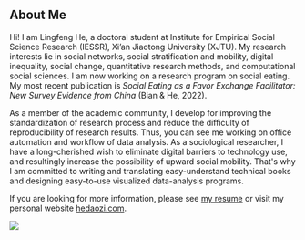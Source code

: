 ## About Me

Hi! I am Lingfeng He, a doctoral student at Institute for Empirical Social Science Research (IESSR), Xi’an Jiaotong University (XJTU). My research interests lie in social networks, social stratification and mobility, digital inequality, social change, quantitative research methods, and computational social sciences. I am now working on a research program on social eating. My most recent publication is *Social Eating as a Favor Exchange Facilitator: New Survey Evidence from China* (Bian & He, 2022). 

As a member of the academic community, I develop for improving the standardization of research process and reduce the difficulty of reproducibility of research results. Thus, you can see me working on office automation and workflow of data analysis. As a sociological researcher, I have a long-cherished wish to eliminate digital barriers to technology use, and resultingly increase the possibility of upward social mobility. That's why I am committed to writing and translating easy-understand technical books and designing easy-to-use visualized data-analysis programs.

If you are looking for more information, please see [my resume](https://hedaozi.com/about-me/) or visit my personal website [hedaozi.com](https://hedaozi.com/).

<img align="center" src="https://github-readme-stats.vercel.app/api/top-langs/?username=hedaozi&layout=compact&langs_count=4">
